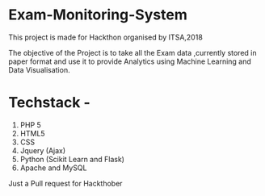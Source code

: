 # Exam-Monitoring-System
This project is made for Hackthon organised by ITSA,2018

The objective of the Project is to take all the Exam data ,currently stored in paper format and use it to provide Analytics using Machine Learning and Data Visualisation.

# Techstack -

1. PHP 5
2. HTML5
3. CSS
4. Jquery (Ajax)
5. Python (Scikit Learn and Flask)
6. Apache and MySQL


Just a Pull request for Hackthober
